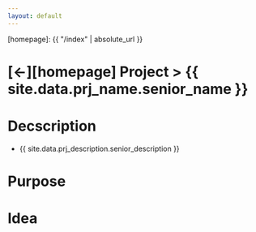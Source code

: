 ```yaml
---
layout: default
---
```



[//]: #(Reference)
[homepage]:   {{ "/index" | absolute_url }}

# [&larr;][homepage] Project > {{ site.data.prj_name.senior_name }}
# Decscription
- {{ site.data.prj_description.senior_description }}

# Purpose

# Idea

